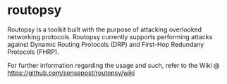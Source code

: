 # routopsy

Routopsy is a toolkit built with the purpose of attacking overlooked networking protocols. Routopsy currently supports performing attacks against Dynamic Routing Protocols (DRP) and First-Hop Redundany Protocols (FHRP).

For further information regarding the usage and such, refer to the Wiki @ https://github.com/sensepost/routopsy/wiki
